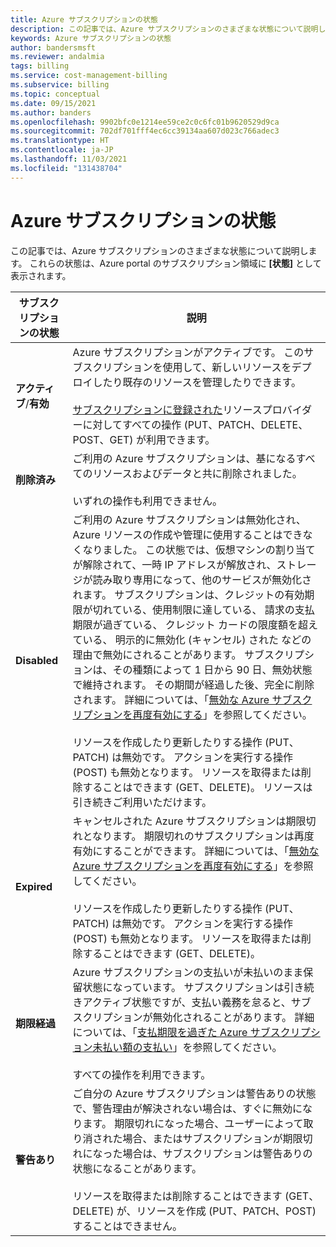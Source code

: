 ```yaml
---
title: Azure サブスクリプションの状態
description: この記事では、Azure サブスクリプションのさまざまな状態について説明します。
keywords: Azure サブスクリプションの状態
author: bandersmsft
ms.reviewer: andalmia
tags: billing
ms.service: cost-management-billing
ms.subservice: billing
ms.topic: conceptual
ms.date: 09/15/2021
ms.author: banders
ms.openlocfilehash: 9902bfc0e1214ee59ce2c0c6fc01b9620529d9ca
ms.sourcegitcommit: 702df701fff4ec6cc39134aa607d023c766adec3
ms.translationtype: HT
ms.contentlocale: ja-JP
ms.lasthandoff: 11/03/2021
ms.locfileid: "131438704"
---
```

# <a name="azure-subscription-states"></a>Azure サブスクリプションの状態

この記事では、Azure サブスクリプションのさまざまな状態について説明します。 これらの状態は、Azure portal のサブスクリプション領域に **[状態]** として表示されます。

| サブスクリプションの状態 | 説明 |
|-------------| ----------------|
| **アクティブ**/**有効** | Azure サブスクリプションがアクティブです。 このサブスクリプションを使用して、新しいリソースをデプロイしたり既存のリソースを管理したりできます。<br><br>[サブスクリプションに登録された](../../azure-resource-manager/management/resource-providers-and-types.md#azure-portal)リソースプロバイダーに対してすべての操作 (PUT、PATCH、DELETE、POST、GET) が利用できます。 |
| **削除済み** | ご利用の Azure サブスクリプションは、基になるすべてのリソースおよびデータと共に削除されました。<br><br>いずれの操作も利用できません。 |
| **Disabled** | ご利用の Azure サブスクリプションは無効化され、Azure リソースの作成や管理に使用することはできなくなりました。 この状態では、仮想マシンの割り当てが解除されて、一時 IP アドレスが解放され、ストレージが読み取り専用になって、他のサービスが無効化されます。 サブスクリプションは、クレジットの有効期限が切れている、使用制限に達している、 請求の支払期限が過ぎている、 クレジット カードの限度額を超えている、 明示的に無効化 (キャンセル) された などの理由で無効にされることがあります。 サブスクリプションは、その種類によって 1 日から 90 日、無効状態で維持されます。 その期間が経過した後、完全に削除されます。 詳細については、「[無効な Azure サブスクリプションを再度有効にする](subscription-disabled.md)」を参照してください。<br><br>リソースを作成したり更新したりする操作 (PUT、PATCH) は無効です。 アクションを実行する操作 (POST) も無効となります。 リソースを取得または削除することはできます (GET、DELETE)。 リソースは引き続きご利用いただけます。 |
| **Expired** | キャンセルされた Azure サブスクリプションは期限切れとなります。 期限切れのサブスクリプションは再度有効にすることができます。 詳細については、「[無効な Azure サブスクリプションを再度有効にする](subscription-disabled.md)」を参照してください。<br><br>リソースを作成したり更新したりする操作 (PUT、PATCH) は無効です。 アクションを実行する操作 (POST) も無効となります。 リソースを取得または削除することはできます (GET、DELETE)。|
| **期限経過** | Azure サブスクリプションの支払いが未払いのまま保留状態になっています。 サブスクリプションは引き続きアクティブ状態ですが、支払い義務を怠ると、サブスクリプションが無効化されることがあります。 詳細については、「[支払期限を過ぎた Azure サブスクリプション未払い額の支払い](resolve-past-due-balance.md)」を参照してください。<br><br>すべての操作を利用できます。 |
| **警告あり** | ご自分の Azure サブスクリプションは警告ありの状態で、警告理由が解決されない場合は、すぐに無効になります。 期限切れになった場合、ユーザーによって取り消された場合、またはサブスクリプションが期限切れになった場合は、サブスクリプションは警告ありの状態になることがあります。<br><br>リソースを取得または削除することはできます (GET、DELETE) が、リソースを作成 (PUT、PATCH、POST) することはできません。 |
